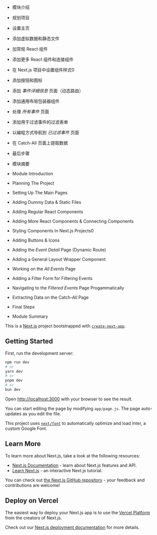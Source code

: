 - 模块介绍
- 规划项目
- 设置主页
- 添加虚拟数据和静态文件
- 加常规 React 组件
- 添加更多 React 组件和连接组件
- 在 Next.js 项目中设置组件样式0
- 添加按钮和图标
- 添加 _事件详细信息_ 页面（动态路由）
- 添加通用布局包装器组件
- 处理 _所有事件_ 页面
- 添加用于过滤事件的过滤表单
- 以编程方式导航到 _已过滤事件_ 页面
- 在 Catch-All 页面上提取数据
- 最后步骤
- 模块摘要

- Module Introduction
- Planning The Project
- Setting Up The Main Pages
- Adding Dummy Data & Static Files
- Adding Regular React Components
- Adding More React Components & Connecting Components
- Styling Components In Next.js Projects0
- Adding Buttons & Icons
- Adding the _Event Detail_ Page (Dynamic Route)
- Adding a General Layout Wrapper Component
- Working on the _All Events_ Page
- Adding a Filter Form for Filtering Events
- Navigating to the _Filtered Events_ Page Progammatically
- Extracting Data on the Catch-All Page
- Final Steps
- Module Summary


This is a [Next.js](https://nextjs.org/) project bootstrapped with [`create-next-app`](https://github.com/vercel/next.js/tree/canary/packages/create-next-app).

## Getting Started

First, run the development server:

```bash
npm run dev
# or
yarn dev
# or
pnpm dev
# or
bun dev
```

Open [http://localhost:3000](http://localhost:3000) with your browser to see the result.

You can start editing the page by modifying `app/page.js`. The page auto-updates as you edit the file.

This project uses [`next/font`](https://nextjs.org/docs/basic-features/font-optimization) to automatically optimize and load Inter, a custom Google Font.

## Learn More

To learn more about Next.js, take a look at the following resources:

- [Next.js Documentation](https://nextjs.org/docs) - learn about Next.js features and API.
- [Learn Next.js](https://nextjs.org/learn) - an interactive Next.js tutorial.

You can check out [the Next.js GitHub repository](https://github.com/vercel/next.js/) - your feedback and contributions are welcome!

## Deploy on Vercel

The easiest way to deploy your Next.js app is to use the [Vercel Platform](https://vercel.com/new?utm_medium=default-template&filter=next.js&utm_source=create-next-app&utm_campaign=create-next-app-readme) from the creators of Next.js.

Check out our [Next.js deployment documentation](https://nextjs.org/docs/deployment) for more details.

